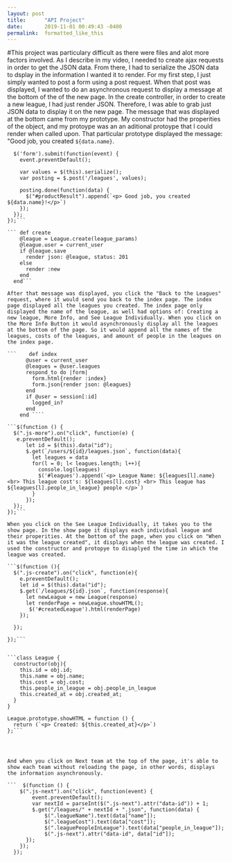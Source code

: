 ```yaml
---
layout: post
title:      "API Project"
date:       2019-11-01 00:49:43 -0400
permalink:  formatted_like_this
---
```



#This project was particulary difficult as there were files and alot more factors involved. As I describe in my video, I needed to create ajax requests in order to get the JSON data. From there, I had to serialize the JSON data to dsplay in the information I wanted it to render. For my first step, I just simply wanted to post a form using a post request. When that post was displayed, I wanted to do an asynchronous request to display a message at the bottom of the of the new page. In the create controller, in order to create a new league, I had just render JSON. Therefore, I was able to grab just JSON data to display it on the new page. The message that was displayed at the bottom came from my prototype. My constructor had the properities of the object, and my protoype was an an aditional protoype that I could render when called upon. That particular prototype displayed the message: "Good job, you created `${data.name}`. 



```$(function () {
  $('form').submit(function(event) {
    event.preventDefault();

    var values = $(this).serialize();
    var posting = $.post('/leagues', values);

    posting.done(function(data) {
      $("#productResult").append(`<p> Good job, you created ${data.name}!</p>`)
    });
  });
});```

``` def create
    @league = League.create(league_params)
    @league.user = current_user
    if @league.save
      render json: @league, status: 201
    else
      render :new
    end
  end```

After that message was displayed, you click the "Back to the Leagues" request, where it would send you back to the index page. The index page displayed all the leagues you created. The index page only displayed the name of the league, as well had options of: Creating a new league, More Info, and See League Individually. When you click on the More Info Button it would asynchronously display all the leagues at the bottom of the page. So it would append all the names of the leagues, costs of the leagues, and amount of people in the leagues on the index page. 

```    def index
      @user = current_user
      @leagues = @user.leagues
      respond_to do |form|
        form.html{render :index}
        form.json{render json: @leagues}
      end 
      if @user = session[:id]
        logged_in?
      end 
    end ````

```$(function () {
  $(".js-more").on("click", function(e) {
   e.preventDefault();
      let id = $(this).data("id");
      $.get(`/users/${id}/leagues.json`, function(data){
        let leagues = data
        for(l = 0; l< leagues.length; l++){
          console.log(leagues)
          $('#leagues').append(`<p> League Name: ${leagues[l].name} <br> This league cost's: ${leagues[l].cost} <br> This league has ${leagues[l].people_in_league} people </p>`)
        }
      });
  });
});```

When you click on the See League Individually, it takes you to the show page. In the show page it displays each individual league and their properities. At the bottom of the page, when you click on "When it was the league created", it displays when the league was created. I used the constructor and protopye to disaplyed the time in which the league was created.

```$(function (){
  $(".js-create").on("click", function(e){
    e.preventDefault();
    let id = $(this).data("id");
    $.get(`/leagues/${id}.json`, function(response){
      let newLeague = new League(response)
      let renderPage = newLeague.showHTML();
       $('#createdLeague').html(renderPage)
    });

  });

});```


```class League {
  constructor(obj){
    this.id = obj.id;
    this.name = obj.name;
    this.cost = obj.cost;
    this.people_in_league = obj.people_in_league
    this.created_at = obj.created_at;
  }
}

League.prototype.showHTML = function () {
  return (`<p> Created: ${this.created_at}</p>`)
};```




And when you click on Next team at the top of the page, it's able to show each team without reloading the page, in other words, displays the information asynchronously. 

```  $(function () {
    $(".js-next").on("click", function(event) {
        event.preventDefault();
        var nextId = parseInt($(".js-next").attr("data-id")) + 1;
        $.get("/leagues/" + nextId + ".json", function(data) {
            $(".leagueName").text(data["name"]);
            $(".leagueCost").text(data["cost"]);
            $(".leaguePeopleInLeague").text(data["people_in_league"]);
            $(".js-next").attr("data-id", data["id"]);
      });
    });
  });







		
		
